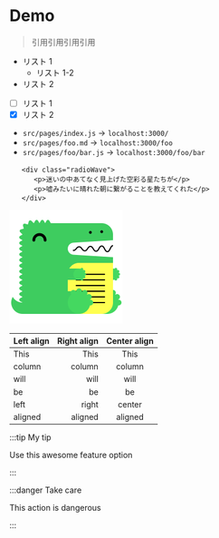 # Demo

> 引用引用引用引用

- リスト 1
  - リスト 1-2
- リスト 2

- [ ] リスト 1
- [x] リスト 2

- `src/pages/index.js` → `localhost:3000/`
- `src/pages/foo.md` → `localhost:3000/foo`
- `src/pages/foo/bar.js` → `localhost:3000/foo/bar`

```html:sample
   <div class="radioWave">
      <p>迷いの中あてなく見上げた空彩る星たちが</p>
      <p>嘘みたいに晴れた朝に繋がることを教えてくれた</p>
   </div>
```

![Docusaurus logo](/img/docusaurus.png)

| Left align | Right align | Center align |
| :--------- | ----------: | :----------: |
| This       |        This |     This     |
| column     |      column |    column    |
| will       |        will |     will     |
| be         |          be |      be      |
| left       |       right |    center    |
| aligned    |     aligned |   aligned    |

:::tip My tip

Use this awesome feature option

:::

:::danger Take care

This action is dangerous

:::
